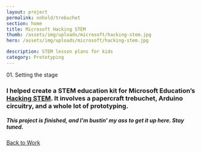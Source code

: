 ```yaml
---
layout: project
permalink: onhold/trebuchet
section: home
title: Microsoft Hacking STEM
thumb: /assets/img/uploads/microsoft/hacking-stem.jpg
hero: /assets/img/uploads/microsoft/hacking-stem.jpg

description: STEM lesson plans for kids
category: Prototyping
---
```

<p class="subhead">01. Setting the stage</p>

### I helped create a STEM education kit for Microsoft Education’s [Hacking STEM](https://www.microsoft.com/en-us/education/education-workshop/activity-library.aspx). It involves a papercraft trebuchet, Arduino circuitry, and a whole lot of prototyping.

##### This project is finished, and I'm bustin' my ass to get it up here. Stay tuned.

<a href="/">Back to Work</a>
